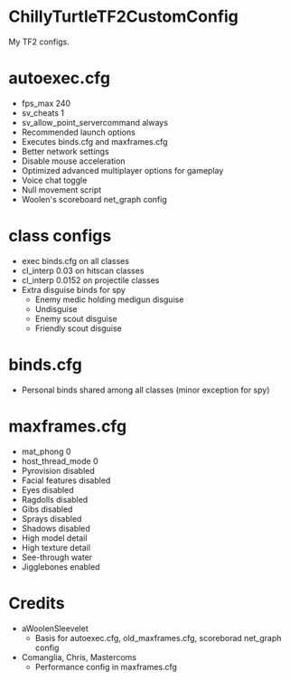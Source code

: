 # ChillyTurtleTF2CustomConfig
My TF2 configs.

# autoexec.cfg
- fps_max 240
- sv_cheats 1
- sv_allow_point_servercommand always
- Recommended launch options
- Executes binds.cfg and maxframes.cfg
- Better network settings
- Disable mouse acceleration
- Optimized advanced multiplayer options for gameplay
- Voice chat toggle
- Null movement script
- Woolen's scoreboard net_graph config

# class configs
- exec binds.cfg on all classes
- cl_interp 0.03 on hitscan classes
- cl_interp 0.0152 on projectile classes
- Extra disguise binds for spy
  - Enemy medic holding medigun disguise
  - Undisguise
  - Enemy scout disguise
  - Friendly scout disguise

# binds.cfg
- Personal binds shared among all classes (minor exception for spy)

# maxframes.cfg
- mat_phong 0
- host_thread_mode 0
- Pyrovision disabled
- Facial features disabled
- Eyes disabled
- Ragdolls disabled
- Gibs disabled
- Sprays disabled
- Shadows disabled
- High model detail
- High texture detail
- See-through water
- Jigglebones enabled

# Credits
- aWoolenSleevelet
  - Basis for autoexec.cfg, old_maxframes.cfg, scoreborad net_graph config
- Comanglia, Chris, Mastercoms
  - Performance config in maxframes.cfg
